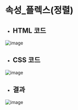 # 속성_플렉스(정렬)
 - ## HTML 코드
 ![image](https://user-images.githubusercontent.com/87827050/154516328-2f239c39-9709-4133-97cb-b731d5a45b1d.png)
 
 - ## CSS 코드
![image](https://user-images.githubusercontent.com/87827050/156517049-c96be71f-be27-4417-bcf7-02ef401725a2.png)


 - ## 결과
![image](https://user-images.githubusercontent.com/87827050/156517003-bc9072c6-3203-4600-9887-973f85459b02.png)
